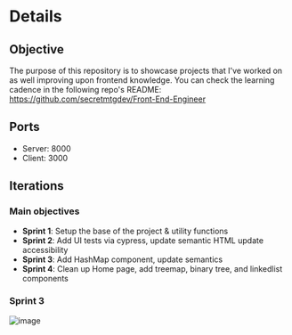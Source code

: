 
# Details

## Objective

The purpose of this repository is to showcase projects that I've worked on as well improving upon frontend knowledge. You can check the learning cadence in the following repo's README: <https://github.com/secretmtgdev/Front-End-Engineer>

## Ports

- Server: 8000
- Client: 3000

## Iterations
### Main objectives
- **Sprint 1**: Setup the base of the project & utility functions
- **Sprint 2**: Add UI tests via cypress, update semantic HTML update accessibility 
- **Sprint 3**: Add HashMap component, update semantics
- **Sprint 4**: Clean up Home page, add treemap, binary tree, and linkedlist components

### Sprint 3
![image](https://user-images.githubusercontent.com/42332792/146693304-2e694f99-3c5d-4f27-a7cc-22d835a98e0e.png)
